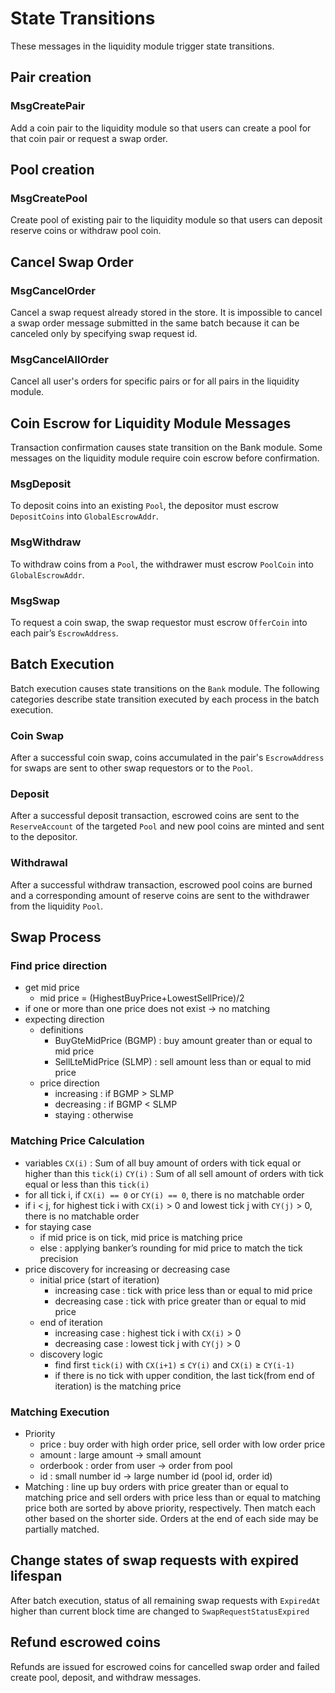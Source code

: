 <!-- order: 3 -->

# State Transitions

These messages in the liquidity module trigger state transitions.

## Pair creation

### MsgCreatePair
Add a coin pair to the liquidity module so that users can create a pool for that coin pair or request a swap order.

## Pool creation

### MsgCreatePool
Create pool of existing pair to the liquidity module so that users can deposit reserve coins or withdraw pool coin.

## Cancel Swap Order

### MsgCancelOrder

Cancel a swap request already stored in the store. It is impossible to cancel a swap order message submitted in the same batch because it can be canceled only by specifying swap request id. 

### MsgCancelAllOrder

Cancel all user's orders for specific pairs or for all pairs in the liquidity module.

## Coin Escrow for Liquidity Module Messages

Transaction confirmation causes state transition on the Bank module. Some messages on the liquidity module require coin escrow before confirmation.

### MsgDeposit

To deposit coins into an existing `Pool`, the depositor must escrow `DepositCoins` into `GlobalEscrowAddr`.

### MsgWithdraw

To withdraw coins from a `Pool`, the withdrawer must escrow `PoolCoin` into `GlobalEscrowAddr`.

### MsgSwap

To request a coin swap, the swap requestor must escrow `OfferCoin` into each pair’s `EscrowAddress`.

## Batch Execution

Batch execution causes state transitions on the `Bank` module. The following categories describe state transition executed by each process in the batch execution.

### Coin Swap

After a successful coin swap, coins accumulated in the pair's `EscrowAddress` for swaps are sent to other swap requestors or to the `Pool`.

### Deposit

After a successful deposit transaction, escrowed coins are sent to the `ReserveAccount` of the targeted `Pool` and new pool coins are minted and sent to the depositor.

### Withdrawal

After a successful withdraw transaction, escrowed pool coins are burned and a corresponding amount of reserve coins are sent to the withdrawer from the liquidity `Pool`.

## Swap Process

### Find price direction
- get mid price
    - mid price = (HighestBuyPrice+LowestSellPrice)/2
- if one or more than one price does not exist → no matching
- expecting direction
    - definitions
        - BuyGteMidPrice (BGMP) : buy amount greater than or equal to mid price
        - SellLteMidPrice (SLMP) : sell amount less than or equal to mid price
    - price direction
        - increasing : if BGMP > SLMP
        - decreasing : if BGMP < SLMP
        - staying : otherwise

### Matching Price Calculation
- variables
  `CX(i)` : Sum of all buy amount of orders with tick equal or higher than this `tick(i)`
  `CY(i)` : Sum of all sell amount of orders with tick equal or less than this `tick(i)`
- for all tick i, if `CX(i) == 0` or `CY(i) == 0`, there is no matchable order
- if i < j, for highest tick i with `CX(i)` > 0 and lowest tick j with `CY(j)` > 0, there is no matchable order
- for staying case
    - if mid price is on tick, mid price is matching price
    - else : applying banker’s rounding for mid price to match the tick precision
- price discovery for increasing or decreasing case
    - initial price (start of iteration)
        - increasing case : tick with price less than or equal to mid price
        - decreasing case : tick with price greater than or equal to mid price
    - end of iteration
        - increasing case : highest tick i with `CX(i)` > 0
        - decreasing case : lowest tick j with `CY(j)` > 0
    - discovery logic
        - find first `tick(i)` with `CX(i+1)` ≤ `CY(i)` and `CX(i)` ≥ `CY(i-1)`
        - if there is no tick with upper condition, the last tick(from end of iteration) is the matching price

### Matching Execution
- Priority
    - price : buy order with high order price, sell order with low order price
    - amount : large amount → small amount
    - orderbook : order from user → order from pool
    - id : small number id → large number id (pool id, order id)
- Matching : line up buy orders with price greater than or equal to matching price and sell orders with price less than or equal to matching price both are sorted by above priority, respectively. 
Then match each other based on the shorter side. Orders at the end of each side may be partially matched.

## Change states of swap requests with expired lifespan

After batch execution, status of all remaining swap requests with `ExpiredAt` higher than current block time are changed to `SwapRequestStatusExpired`

## Refund escrowed coins

Refunds are issued for escrowed coins for cancelled swap order and failed create pool, deposit, and withdraw messages.


